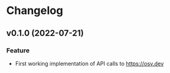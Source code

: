 # Changelog

<!--next-version-placeholder-->

## v0.1.0 (2022-07-21)

### Feature
* First working implementation of API calls to https://osv.dev
